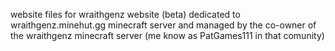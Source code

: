 website files for wraithgenz website (beta) dedicated to wraithgenz.minehut.gg minecraft server and managed by the co-owner of the wraithgenz minecraft server (me know as PatGames111 in that comunity)
